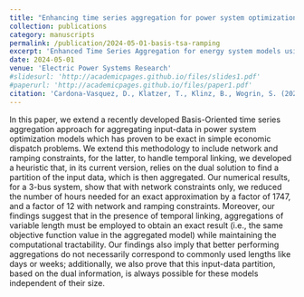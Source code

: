```yaml
---
title: "Enhancing time series aggregation for power system optimization models: Incorporating network and ramping constraints"
collection: publications
category: manuscripts
permalink: /publication/2024-05-01-basis-tsa-ramping
excerpt: 'Enhanced Time Series Aggregation for energy system models using an a-posteriori approach based on sets of active constraints.'
date: 2024-05-01
venue: 'Electric Power Systems Research'
#slidesurl: 'http://academicpages.github.io/files/slides1.pdf'
#paperurl: 'http://academicpages.github.io/files/paper1.pdf'
citation: 'Cardona-Vasquez, D., Klatzer, T., Klinz, B., Wogrin, S. (2024). &quot;Enhancing time series aggregation for power system optimization models.&quot; <i>Electric Power Systems Research</i>. 230(110267).'
---
```


In this paper, we extend a recently developed Basis-Oriented time series aggregation approach for aggregating input-data in power system optimization models which has proven to be exact in simple economic dispatch problems. We extend this methodology to include network and ramping constraints, for the latter, to handle temporal linking, we developed a heuristic that, in its current version, relies on the dual solution to find a partition of the input data, which is then aggregated. Our numerical results, for a 3-bus system, show that with network constraints only, we reduced the number of hours needed for an exact approximation by a factor of 1747, and a factor of 12 with network and ramping constraints. Moreover, our findings suggest that in the presence of temporal linking, aggregations of variable length must be employed to obtain an exact result (i.e., the same objective function value in the aggregated model) while maintaining the computational tractability. Our findings also imply that better performing aggregations do not necessarily correspond to commonly used lengths like days or weeks; additionally, we also prove that this input-data partition, based on the dual information, is always possible for these models independent of their size.